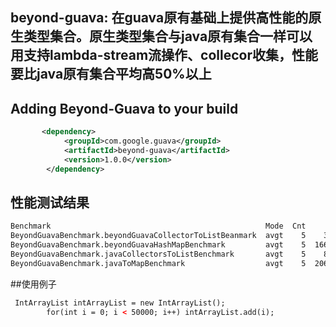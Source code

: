 ## beyond-guava: 在guava原有基础上提供高性能的原生类型集合。原生类型集合与java原有集合一样可以用支持lambda-stream流操作、collecor收集，性能要比java原有集合平均高50%以上



## Adding Beyond-Guava to your build


```xml
       <dependency>
            <groupId>com.google.guava</groupId>
            <artifactId>beyond-guava</artifactId>
            <version>1.0.0</version>
        </dependency>
```


## 性能测试结果 

```xml
Benchmark                                                Mode  Cnt     Score     Error  Units
BeyondGuavaBenchmark.beyondGuavaCollectorToListBeanmark  avgt    5    37.124 ±   2.570  us/op
BeyondGuavaBenchmark.beyondGuavaHashMapBenchmark         avgt    5  1664.142 ± 514.607  us/op
BeyondGuavaBenchmark.javaCollectorsToListBenchmark       avgt    5    80.586 ±   4.331  us/op
BeyondGuavaBenchmark.javaToMapBenchmark                  avgt    5  2069.030 ± 136.357  us/op  
```

##使用例子

```xml
 IntArrayList intArrayList = new IntArrayList();
        for(int i = 0; i < 50000; i++) intArrayList.add(i); 
```

